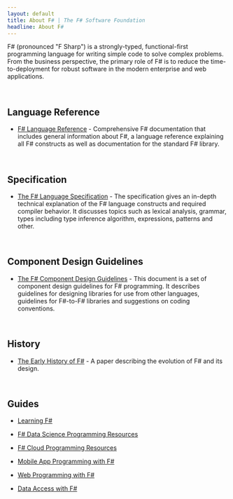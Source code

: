 ```yaml
---
layout: default
title: About F# | The F# Software Foundation
headline: About F#
---
```


F# (pronounced "F Sharp") is a strongly-typed, functional-first programming language for writing 
simple code to solve complex problems. From the business perspective, the primary 
role of F# is to reduce the time-to-deployment for robust software
in the modern enterprise and web applications.

<br />

## Language Reference

 * [F# Language Reference](https://docs.microsoft.com/en-us/dotnet/fsharp/language-reference/) - 
   Comprehensive F# documentation that includes general information 
   about F#, a language reference explaining all F# constructs as well as documentation for 
   the standard F# library.

<br />

## Specification

 * [The F# Language Specification](/specs/language-spec) - The specification gives an in-depth 
   technical explanation of the F# language constructs and required compiler behavior. 
   It discusses topics such as lexical analysis, grammar, types including type inference 
   algorithm, expressions, patterns and other.

<br />

## Component Design Guidelines

 * [The F# Component Design Guidelines](https://docs.microsoft.com/en-us/dotnet/fsharp/style-guide/component-design-guidelines) - This document is a set of component 
   design guidelines for F# programming. It describes guidelines for designing libraries 
   for use from other languages, guidelines for F#-to-F# libraries and suggestions on 
   coding conventions.

<br />

## History

 * [The Early History of F#](/history) - A paper describing the evolution of F# and its design.
 
<br />

## Guides

 * [Learning F#](/about/learning.html)

 * [F# Data Science Programming Resources](/guides/data-science)

 * [F# Cloud Programming Resources](/guides/cloud)

 * [Mobile App Programming with F#](/guides/apps-and-games)

 * [Web Programming with F#](/guides/web)

 * [Data Access with F#](/guides/data-access)
